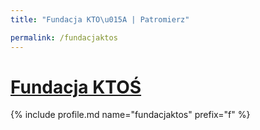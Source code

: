 ```yaml
---
title: "Fundacja KTO\u015A | Patromierz"

permalink: /fundacjaktos
---
```


# [Fundacja KTOŚ](https://patronite.pl/fundacjaktos)

{% include profile.md name="fundacjaktos" prefix="f" %}
